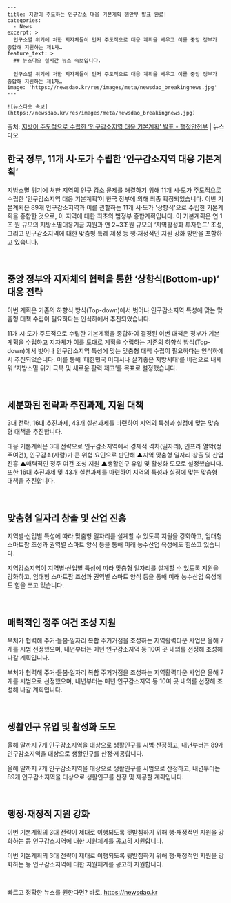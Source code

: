     ---
    title: 지방이 주도하는 인구감소 대응 기본계획 행안부 발표 완료!
    categories:
      - News
    excerpt: >
      인구소멸 위기에 처한 지자체들이 먼저 주도적으로 대응 계획을 세우고 이를 중앙 정부가 종합해 지원하는 제1차…
    feature_text: >
      ## 뉴스다오 실시간 뉴스 속보입니다.
    
      인구소멸 위기에 처한 지자체들이 먼저 주도적으로 대응 계획을 세우고 이를 중앙 정부가 종합해 지원하는 제1차…
    image: 'https://newsdao.kr/res/images/meta/newsdao_breakingnews.jpg'
    ---
    
    ![뉴스다오 속보](https://newsdao.kr/res/images/meta/newsdao_breakingnews.jpg)

<p>출처: <a href="https://newsdao.kr/2821" rel="dofollow">지방이 주도적으로 수립한 ‘인구감소지역 대응 기본계획’ 발표 - 행정안전부</a> | 뉴스다오</p>

<h2 data-ke-size="size26">한국 정부, 11개 시·도가 수립한 ‘인구감소지역 대응 기본계획’</h2>
<p data-ke-size="size16"></p>
지방소멸 위기에 처한 지역의 인구 감소 문제를 해결하기 위해 11개 시·도가 주도적으로 수립한 ‘인구감소지역 대응 기본계획’이 한국 정부에 의해 최종 확정되었습니다. 이번 기본계획은 89개 인구감소지역과 이를 관할하는 11개 시·도가 '상향식'으로 수립한 기본계획을 종합한 것으로, 이 지역에 대한 최초의 범정부 종합계획입니다. 이 기본계획은 연 1조 원 규모의 지방소멸대응기금 지원과 연 2~3조원 규모의 ‘지역활성화 투자펀드’ 조성, 그리고 인구감소지역에 대한 맞춤형 특례 제정 등 행·재정적인 지원 강화 방안을 포함하고 있습니다.
<p data-ke-size="size16">&nbsp;</p>

<h2 data-ke-size="size24">중앙 정부와 지자체의 협력을 통한 ‘상향식(Bottom-up)’ 대응 전략</h2>
<p data-ke-size="size16">이번 계획은 기존의 하향식 방식(Top-down)에서 벗어나 인구감소지역 특성에 맞는 맞춤형 대책 수립이 필요하다는 인식하에서 추진되었습니다.</p>
11개 시·도가 주도적으로 수립한 기본계획을 종합하여 결정된 이번 대책은 정부가 기본계획을 수립하고 지자체가 이를 토대로 계획을 수립하는 기존의 하향식 방식(Top-down)에서 벗어나 인구감소지역 특성에 맞는 맞춤형 대책 수립이 필요하다는 인식하에서 추진되었습니다. 이를 통해 ‘대한민국 어디서나 살기좋은 지방시대’를 비전으로 내세워 ‘지방소멸 위기 극복 및 새로운 활력 제고’를 목표로 설정했습니다.
<p data-ke-size="size16">&nbsp;</p>

<h2 data-ke-size="size24">세분화된 전략과 추진과제, 지원 대책</h2>
<p data-ke-size="size16">3대 전략, 16대 추진과제, 43개 실천과제를 마련하여 지역의 특성과 실정에 맞는 맞춤형 대책을 추진합니다.</p>
대응 기본계획은 3대 전략으로 인구감소지역에서 경제적 격차(일자리), 인프라 열악(정주여건), 인구감소(사람)가 큰 위협 요인으로 판단해 ▲지역 맞춤형 일자리 창출 및 산업 진흥 ▲매력적인 정주 여건 조성 지원 ▲생활인구 유입 및 활성화 도모로 설정했습니다. 또한 16대 추진과제 및 43개 실천과제를 마련하여 지역의 특성과 실정에 맞는 맞춤형 대책을 추진합니다.
<p data-ke-size="size16">&nbsp;</p>

<h2 data-ke-size="size24">맞춤형 일자리 창출 및 산업 진흥</h2>
<p data-ke-size="size16">지역별·산업별 특성에 따라 맞춤형 일자리를 설계할 수 있도록 지원을 강화하고, 임대형 스마트팜 조성과 권역별 스마트 양식 등을 통해 미래 농수산업 육성에도 힘쓰고 있습니다.</p>
지역감소지역이 지역별·산업별 특성에 따라 맞춤형 일자리를 설계할 수 있도록 지원을 강화하고, 임대형 스마트팜 조성과 권역별 스마트 양식 등을 통해 미래 농수산업 육성에도 힘을 쓰고 있습니다.
<p data-ke-size="size16">&nbsp;</p>

<h2 data-ke-size="size24">매력적인 정주 여건 조성 지원</h2>
<p data-ke-size="size16">부처가 협력해 주거·돌봄·일자리 복합 주거거점을 조성하는 지역활력타운 사업은 올해 7개를 시범 선정했으며, 내년부터는 매년 인구감소지역 등 10여 곳 내외를 선정해 조성해 나갈 계획입니다.</p>
부처가 협력해 주거·돌봄·일자리 복합 주거거점을 조성하는 지역활력타운 사업은 올해 7개를 시범으로 선정했으며, 내년부터는 매년 인구감소지역 등 10여 곳 내외를 선정해 조성해 나갈 계획입니다.
<p data-ke-size="size16">&nbsp;</p>

<h2 data-ke-size="size24">생활인구 유입 및 활성화 도모</h2>
<p data-ke-size="size16">올해 말까지 7개 인구감소지역을 대상으로 생활인구를 시범·산정하고, 내년부터는 89개 인구감소지역을 대상으로 생활인구를 산정·제공합니다.</p>
올해 말까지 7개 인구감소지역을 대상으로 생활인구를 시범으로 산정하고, 내년부터는 89개 인구감소지역을 대상으로 생활인구를 산정 및 제공할 계획입니다.
<p data-ke-size="size16">&nbsp;</p>

<h2 data-ke-size="size24">행정·재정적 지원 강화</h2>
<p data-ke-size="size16">이번 기본계획의 3대 전략이 제대로 이행되도록 뒷받침하기 위해 행·재정적인 지원을 강화하는 등 인구감소지역에 대한 지원체계를 공고히 지원합니다.</p>
이번 기본계획의 3대 전략이 제대로 이행되도록 뒷받침하기 위해 행·재정적인 지원을 강화하는 등 인구감소지역에 대한 지원체계를 공고히 지원합니다.
<p data-ke-size="size16">&nbsp;</p>

<p data-ke-size="size16"></p> 

빠르고 정확한 뉴스를 원한다면? 바로, <a href="https://newsdao.kr" rel="dofollow">https://newsdao.kr</a>


    
